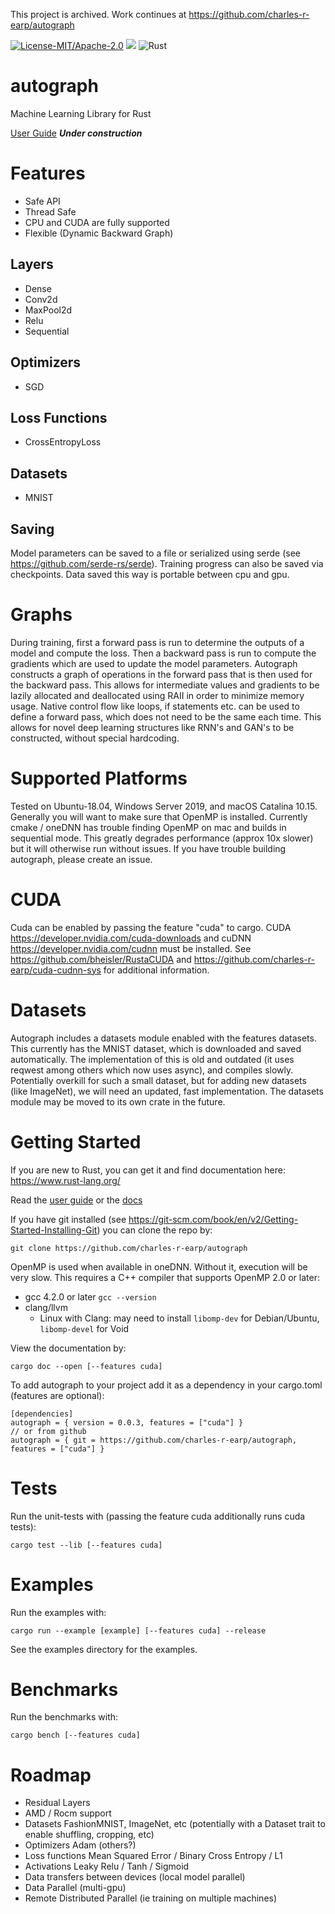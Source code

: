 This project is archived. Work continues at https://github.com/charles-r-earp/autograph

[![License-MIT/Apache-2.0](https://img.shields.io/badge/license-MIT/Apache_2.0-blue.svg)](https://github.com/charles-r-earp/autograph-v0.0.3/blob/master/LICENSE-APACHE)
![](https://docs.rs/autograph/0.0.3/badge.svg?)
![Rust](https://github.com/charles-r-earp/autograph-v0.0.3/workflows/Rust/badge.svg?branch=master)

# autograph
Machine Learning Library for Rust

[User Guide](https://charles-r-earp.github.io/autograph/?) ***Under construction***

# Features
  - Safe API
  - Thread Safe
  - CPU and CUDA are fully supported
  - Flexible (Dynamic Backward Graph)

## Layers
  - Dense
  - Conv2d
  - MaxPool2d
  - Relu
  - Sequential

## Optimizers
  - SGD
 
## Loss Functions
  - CrossEntropyLoss
 
## Datasets
  - MNIST
  
## Saving 
Model parameters can be saved to a file or serialized using serde (see https://github.com/serde-rs/serde). Training progress can also be saved via checkpoints. Data saved this way is portable between cpu and gpu. 

# Graphs
During training, first a forward pass is run to determine the outputs of a model and compute the loss. Then a backward pass is run to compute the gradients which are used to update the model parameters. Autograph constructs a graph of operations in the forward pass that is then used for the backward pass. This allows for intermediate values and gradients to be lazily allocated and deallocated using RAII in order to minimize memory usage. Native control flow like loops, if statements etc. can be used to define a forward pass, which does not need to be the same each time. This allows for novel deep learning structures like RNN's and GAN's to be constructed, without special hardcoding. 

# Supported Platforms
Tested on Ubuntu-18.04, Windows Server 2019, and macOS Catalina 10.15. Generally you will want to make sure that OpenMP is installed. Currently cmake / oneDNN has trouble finding OpenMP on mac and builds in sequential mode. This greatly degrades performance (approx 10x slower) but it will otherwise run without issues. If you have trouble building autograph, please create an issue. 

# CUDA
Cuda can be enabled by passing the feature "cuda" to cargo. CUDA https://developer.nvidia.com/cuda-downloads and cuDNN https://developer.nvidia.com/cudnn must be installed. See https://github.com/bheisler/RustaCUDA and https://github.com/charles-r-earp/cuda-cudnn-sys for additional information. 

# Datasets
Autograph includes a datasets module enabled with the features datasets. This currently has the MNIST dataset, which is downloaded and saved automatically. The implementation of this is old and outdated (it uses reqwest among others which now uses async), and compiles slowly. Potentially overkill for such a small dataset, but for adding new datasets (like ImageNet), we will need an updated, fast implementation. The datasets module may be moved to its own crate in the future. 

# Getting Started
If you are new to Rust, you can get it and find documentation here: https://www.rust-lang.org/

Read the [user guide](https://charles-r-earp.github.io/autograph/?) or the [docs](https://docs.rs/autograph/0.0.3/autograph/)

If you have git installed (see https://git-scm.com/book/en/v2/Getting-Started-Installing-Git) you can clone the repo by:
```
git clone https://github.com/charles-r-earp/autograph
```

OpenMP is used when available in oneDNN. Without it, execution will be very slow. This requires a C++ compiler that supports OpenMP 2.0 or later:
  - gcc 4.2.0 or later `gcc --version`
  - clang/llvm 
    - Linux with Clang: may need to install `libomp-dev` for Debian/Ubuntu, `libomp-devel` for Void

View the documentation by:
```
cargo doc --open [--features cuda]
```
To add autograph to your project add it as a dependency in your cargo.toml (features are optional):
```
[dependencies]
autograph = { version = 0.0.3, features = ["cuda"] }
// or from github
autograph = { git = https://github.com/charles-r-earp/autograph, features = ["cuda"] }
```

# Tests
Run the unit-tests with (passing the feature cuda additionally runs cuda tests):
```
cargo test --lib [--features cuda]
```

# Examples
Run the examples with:
```
cargo run --example [example] [--features cuda] --release
```
See the examples directory for the examples.

# Benchmarks
Run the benchmarks with:
```
cargo bench [--features cuda]
```

# Roadmap 
  - Residual Layers
  - AMD / Rocm support
  - Datasets FashionMNIST, ImageNet, etc (potentially with a Dataset trait to enable shuffling, cropping, etc) 
  - Optimizers Adam (others?)
  - Loss functions Mean Squared Error / Binary Cross Entropy / L1 
  - Activations Leaky Relu / Tanh / Sigmoid
  - Data transfers between devices (local model parallel)
  - Data Parallel (multi-gpu)
  - Remote Distributed Parallel (ie training on multiple machines)
